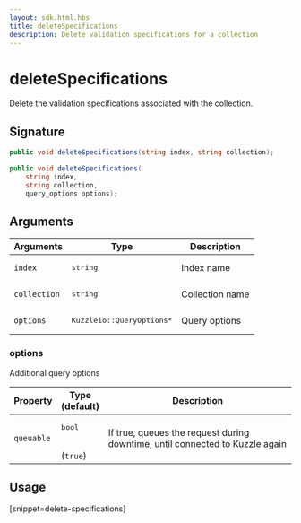 ```yaml
---
layout: sdk.html.hbs
title: deleteSpecifications
description: Delete validation specifications for a collection
---
```


# deleteSpecifications

Delete the validation specifications associated with the collection.  

## Signature

```csharp
public void deleteSpecifications(string index, string collection);

public void deleteSpecifications(
    string index, 
    string collection, 
    query_options options);

```

## Arguments

| Arguments    | Type    | Description |
|--------------|---------|-------------|
| `index` | <pre>string</pre> | Index name    | 
| `collection` | <pre>string</pre> | Collection name    |
| `options` | <pre>Kuzzleio::QueryOptions\*</pre> | Query options    | 

### options

Additional query options

| Property     | Type<br/>(default)    | Description        |
| ---------- | ------- | --------------------------------- | 
| `queuable` | <pre>bool</pre><br/>(`true`) | If true, queues the request during downtime, until connected to Kuzzle again |

## Usage

[snippet=delete-specifications]

